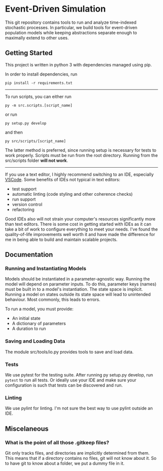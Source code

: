 # Event-Driven Simulation   

This git repository contains tools to run and analyze time-indexed stochastic processes. In particular, we build tools for event-driven population models while keeping abstractions separate enough to maximally extend to other uses. 

## Getting Started

This project is written in python 3 with dependencies managed using pip.

In order to install dependencies, run 
```
pip install -r requirements.txt
```

----

To run scripts, you can either run 
```
py -m src.scripts.[script_name]
```
or run 
```
py setup.py develop
```
and then 
```
py src/scripts/[script_name]
```

The latter method is preferred, since running setup is necessary for tests to work properly. Scripts must be run from the root directory. Running from the src/scripts folder **will not work**.

-----

If you use a text editor, I highly recommend switching to an IDE, especially [VSCode](https://code.visualstudio.com/download). Some benefits of IDEs not typical in text editors:
- test support
- automatic linting (code styling and other coherence checks)
- run support 
- version control
- refactoring

Good IDEs also will not strain your computer's resources significantly more than text editors. There is some cost in getting started with IDEs as it can take a bit of work to configure everything to meet your needs. I've found the quality-of-life improvements well worth it and have made the difference for me in being able to build and maintain scalable projects.  

## Documentation


### Running and Instantiating Models

Models should be instantiated in a parameter-agnostic way. Running the model will depend on parameter inputs. To do this, parameter keys (names) must be built in to a model's instantiation. The state space is implicit. Running a model on states outside its state space will lead to unintended behaviour. Most commonly, this leads to errors.  


To run a model, you must provide:
- An initial state
- A dictionary of parameters
- A duration to run 

### Saving and Loading Data

The module src/tools/io.py provides tools to save and load data. 


### Tests

We use pytest for the testing suite. After running py setup.py develop, run ```pytest``` to run all tests. Or ideally use your IDE and make sure your configuration is such that tests can be discovered and run.

### Linting

We use pylint for linting. I'm not sure the best way to use pylint outside an IDE. 

## Miscelaneous

### What is the point of all those .gitkeep files? 

Git only tracks files, and directories are implicitly determined from them. This means that if a directory contains no files, git will not know about it. So to have git to know about a folder, we put a dummy file in it.  
